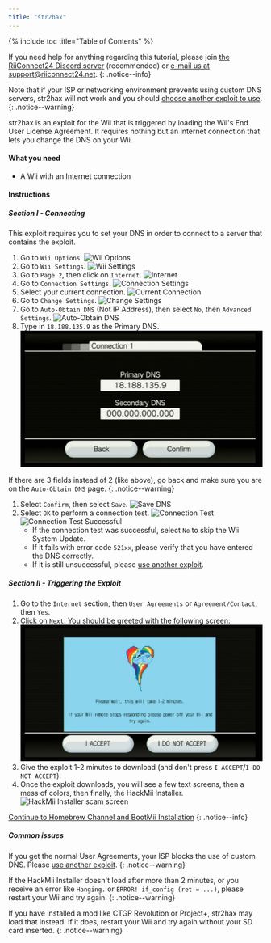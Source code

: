 ```yaml
---
title: "str2hax"
---
```


{% include toc title="Table of Contents" %}

If you need help for anything regarding this tutorial, please join [the RiiConnect24 Discord server](https://discord.gg/rc24) (recommended) or [e-mail us at support@riiconnect24.net](mailto:support@riiconnect24.net).
{: .notice--info}

Note that if your ISP or networking environment prevents using custom DNS servers, str2hax will not work and you should [choose another exploit to use](get-started).
{: .notice--warning}

str2hax is an exploit for the Wii that is triggered by loading the Wii's End User License Agreement. It requires nothing but an Internet connection that lets you change the DNS on your Wii.

#### What you need

* A Wii with an Internet connection

#### Instructions

##### Section I - Connecting

This exploit requires you to set your DNS in order to connect to a server that contains the exploit.

1. Go to `Wii Options`.
![Wii Options](/images/riiconnect24/Internet_1.png)
1. Go to `Wii Settings`.
![Wii Settings](/images/riiconnect24/Internet_2.png)
1. Go to `Page 2`, then click on `Internet`.
![Internet](/images/riiconnect24/Internet_3.png)
1. Go to `Connection Settings`.
![Connection Settings](/images/riiconnect24/Internet_4.png)
1. Select your current connection.
![Current Connection](/images/riiconnect24/Internet_5.png)
1. Go to `Change Settings`.
![Change Settings](/images/riiconnect24/Internet_6.png)
1. Go to `Auto-Obtain DNS` (Not IP Address), then select `No`, then `Advanced Settings`.
![Auto-Obtain DNS](/images/riiconnect24/Internet_7.png)
1. Type in `18.188.135.9` as the Primary DNS.
![str2hax DNS](/images/exploits/str2hax/dns.png)

If there are 3 fields instead of 2 (like above), go back and make sure you are on the `Auto-Obtain DNS` page.
{: .notice--warning}

1. Select `Confirm`, then select `Save`.
![Save DNS](/images/riiconnect24/Internet_10.png)
1. Select `OK` to perform a connection test.
![Connection Test](/images/riiconnect24/Internet_11.png)
![Connection Test Successful](/images/riiconnect24/Internet_12.png)
   - If the connection test was successful, select `No` to skip the Wii System Update.
   - If it fails with error code `521xx`, please verify that you have entered the DNS correctly.
   - If it is still unsuccessful, please [use another exploit](get-started).

##### Section II - Triggering the Exploit

1. Go to the `Internet` section, then `User Agreements` or `Agreement/Contact`, then `Yes`.
1. Click on `Next`. You should be greeted with the following screen:
![str2hax EULA page](/images/exploits/str2hax/EULA.png)
1. Give the exploit 1-2 minutes to download (and don't press `I ACCEPT`/`I DO NOT ACCEPT`).
1. Once the exploit downloads, you will see a few text screens, then a mess of colors, then finally, the HackMii Installer.
![HackMii Installer scam screen](/images/hackmii/scam.png)

[Continue to Homebrew Channel and BootMii Installation](hbc)
{: .notice--info}

##### Common issues

If you get the normal User Agreements, your ISP blocks the use of custom DNS. Please [use another exploit](get-started).
{: .notice--warning}

If the HackMii Installer doesn't load after more than 2 minutes, or you receive an error like `Hanging.` or `ERROR! if_config (ret = ...)`, please restart your Wii and try again.
{: .notice--warning}

If you have installed a mod like CTGP Revolution or Project+, str2hax may load that instead. If it does, restart your Wii and try again without your SD card inserted.
{: .notice--warning}
